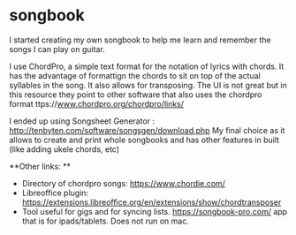 # songbook
I started creating my own songbook to help me learn and remember the songs I can play on guitar.

I use ChordPro, a simple text format for the notation of lyrics with chords. It has the advantage of formattign the chords to sit on top of the actual syllables in the song. It also allows for transposing.
The UI is not great but in this resource they point to other software that also uses the chordpro format ttps://www.chordpro.org/chordpro/links/

I ended up using Songsheet Generator : http://tenbyten.com/software/songsgen/download.php
My final choice as it allows to create and print whole songbooks and has other features in built (like adding ukele chords, etc)

**Other links:
**
- Directory of  chordpro songs: https://www.chordie.com/
- Libreoffice plugin: https://extensions.libreoffice.org/en/extensions/show/chordtransposer
- Tool useful for gigs and for syncing lists. https://songbook-pro.com/ app that is for ipads/tablets. Does not run on mac.  
